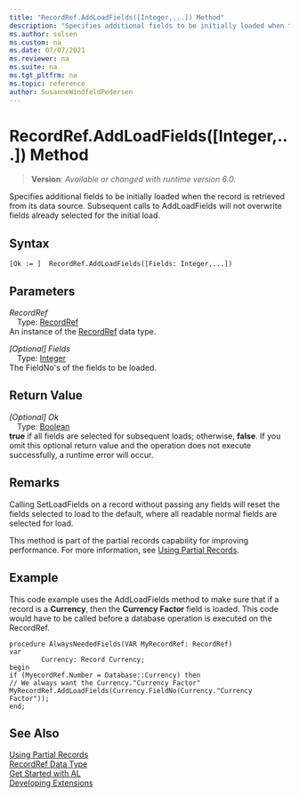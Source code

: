 ```yaml
---
title: "RecordRef.AddLoadFields([Integer,...]) Method"
description: "Specifies additional fields to be initially loaded when the record is retrieved from its data source."
ms.author: solsen
ms.custom: na
ms.date: 07/07/2021
ms.reviewer: na
ms.suite: na
ms.tgt_pltfrm: na
ms.topic: reference
author: SusanneWindfeldPedersen
---
```

[//]: # (START>DO_NOT_EDIT)
[//]: # (IMPORTANT:Do not edit any of the content between here and the END>DO_NOT_EDIT.)
[//]: # (Any modifications should be made in the .xml files in the ModernDev repo.)
# RecordRef.AddLoadFields([Integer,...]) Method
> **Version**: _Available or changed with runtime version 6.0._

Specifies additional fields to be initially loaded when the record is retrieved from its data source. Subsequent calls to AddLoadFields will not overwrite fields already selected for the initial load.


## Syntax
```AL
[Ok := ]  RecordRef.AddLoadFields([Fields: Integer,...])
```
## Parameters
*RecordRef*  
&emsp;Type: [RecordRef](recordref-data-type.md)  
An instance of the [RecordRef](recordref-data-type.md) data type.  

*[Optional] Fields*  
&emsp;Type: [Integer](../integer/integer-data-type.md)  
The FieldNo's of the fields to be loaded.  


## Return Value
*[Optional] Ok*  
&emsp;Type: [Boolean](../boolean/boolean-data-type.md)  
**true** if all fields are selected for subsequent loads; otherwise, **false**. If you omit this optional return value and the operation does not execute successfully, a runtime error will occur.  


[//]: # (IMPORTANT: END>DO_NOT_EDIT)

## Remarks

Calling SetLoadFields on a record without passing any fields will reset the fields selected to load to the default, where all readable normal fields are selected for load.

This method is part of the partial records capability for improving performance. For more information, see [Using Partial Records](../../devenv-partial-records.md).

## Example

This code example uses the AddLoadFields method to make sure that if a record is a **Currency**, then the **Currency Factor** field is loaded. This code would have to be called before a database operation is executed on the RecordRef.

```al
procedure AlwaysNeededFields(VAR MyRecordRef: RecordRef)
var
        Currency: Record Currency;
begin
if (MyecordRef.Number = Database::Currency) then
// We always want the Currency."Currency Factor"
MyRecordRef.AddLoadFields(Currency.FieldNo(Currency."Currency Factor"));
end;
```

## See Also
[Using Partial Records](../../devenv-partial-records.md)  
[RecordRef Data Type](recordref-data-type.md)  
[Get Started with AL](../../devenv-get-started.md)  
[Developing Extensions](../../devenv-dev-overview.md)